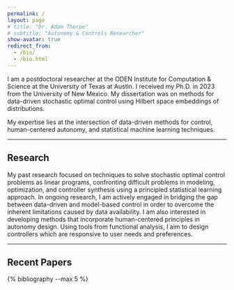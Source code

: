 ```yaml
---
permalink: /
layout: page
# title: "Dr. Adam Thorpe"
# subtitle: "Autonomy & Controls Researcher"
show-avatar: true
redirect_from:
  - /bio/
  - /bio.html
---
```


I am a postdoctoral researcher at the ODEN Institute for Computation & Science at the University of Texas at Austin. I received my Ph.D. in 2023 from the University of New Mexico. My dissertation was on methods for data-driven stochastic optimal control using Hilbert space embeddings of distributions. 

My expertise lies at the intersection of data-driven methods for control, human-centered autonomy, and statistical machine learning techniques. 

------

## Research

My past research focused on techniques to solve stochastic optimal control problems as linear programs, confronting difficult problems in modeling, optimization, and controller synthesis using a principled statistical learning approach. In ongoing research, I am actively engaged in bridging the gap between data-driven and model-based control in order to overcome the inherent limitations caused by data availability. I am also interested in developing methods that incorporate human-centered principles in autonomy design. Using tools from functional analysis, I aim to design controllers which are responsive to user needs and preferences.

------

## Recent Papers

{% bibliography --max 5 %}